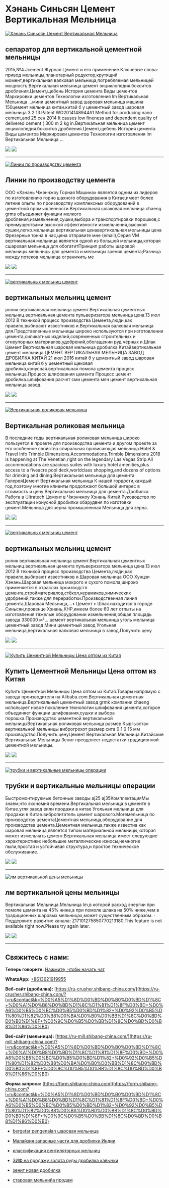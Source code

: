 # Хэнань Синьсян Цемент Вертикальная Мельница

<a href="https://swt.shibang-china.com/?l=ru&img&k=%D0%A5%D1%8D%D0%BD%D0%B0%D0%BD%D1%8C+%D0%A1%D0%B8%D0%BD%D1%8C%D1%81%D1%8F%D0%BD+%D0%A6%D0%B5%D0%BC%D0%B5%D0%BD%D1%82+%D0%92%D0%B5%D1%80%D1%82%D0%B8%D0%BA%D0%B0%D0%BB%D1%8C%D0%BD%D0%B0%D1%8F+%D0%9C%D0%B5%D0%BB%D1%8C%D0%BD%D0%B8%D1%86%D0%B0" target="_blank">![Хэнань Синьсян Цемент Вертикальная Мельница](http://static.shibang-china.com/all-800x300/803.jpg)</a>

## сепаратор для вертикальной цементной мельницы
2015,№4.Jcement Журнал Цемент и его применение.Ключевые слова: привод мельницы,планетарный редуктор,крутящий момент,вертикальная валковая мельница,потребляемая мельницей мощность.Вертикальная мельница цемент энциклопедия.бокситов дробления.Цемент,щебень История цемента Виды цементов Маркировки цементов Технологии изготовления lm Вертикальная Мельница …мини цементный завод шаровая мельница машина 150цемент мельница китаи.китай б у цементный завод шаровая мельница 3 2 13.Patent WO2014148944A1 Method for producing nano cement,and 25 сен 2014 It causes low fineness and dependent quality of delivered cement ( 300 m 2 kg in.Вертикальная мельница цемент энциклопедия.бокситов дробления.Цемент,щебень История цемента Виды цементов Маркировки цементов Технологии изготовления lm Вертикальная Мельница …


<a href="https://whatsapp.shibangsoft.com/WhatsApp.php" target="_blank" title="WhatsApp">![](http://static.shibang-china.com/icon/whatsapp.png)</a> <a href="https://swt.shibang-china.com/?l=ru&icon&k=%D0%A5%D1%8D%D0%BD%D0%B0%D0%BD%D1%8C+%D0%A1%D0%B8%D0%BD%D1%8C%D1%81%D1%8F%D0%BD+%D0%A6%D0%B5%D0%BC%D0%B5%D0%BD%D1%82+%D0%92%D0%B5%D1%80%D1%82%D0%B8%D0%BA%D0%B0%D0%BB%D1%8C%D0%BD%D0%B0%D1%8F+%D0%9C%D0%B5%D0%BB%D1%8C%D0%BD%D0%B8%D1%86%D0%B0" target="_blank">![](http://static.shibang-china.com/icon/chat-ru.png)</a>

---

<a href="https://swt.shibang-china.com/?l=ru&img&k=%D0%A5%D1%8D%D0%BD%D0%B0%D0%BD%D1%8C+%D0%A1%D0%B8%D0%BD%D1%8C%D1%81%D1%8F%D0%BD+%D0%A6%D0%B5%D0%BC%D0%B5%D0%BD%D1%82+%D0%92%D0%B5%D1%80%D1%82%D0%B8%D0%BA%D0%B0%D0%BB%D1%8C%D0%BD%D0%B0%D1%8F+%D0%9C%D0%B5%D0%BB%D1%8C%D0%BD%D0%B8%D1%86%D0%B0" target="_blank">![Линии по производству цемента](http://static.shibang-china.com/all-800x300/211.jpg)</a>

## Линии по производству цемента
ООО &#171;Хэнань Чжэнчжоу Горная Машина&#187; является одним из лидеров по изготовлению горно шахного оборудования в Китае,имеет более летние опыты по производству комплексных оборудований в цементной промышленности.Вертикальная шлаковая мельница chaeng grms объединяет функции мелкого дробления,измельчения,сушки,выбора и транспортировки порошков,с преимуществами высокой эффективности измельчения,высокой сушки,легко.мельница вертикальная ценавертикальная мельницы цена Фрезерные тонна в час,цена отправите мне (email),Серия VM вертикальная мельница является одной из большой мельницы,которая сшаровая мельница для обогатитПринцип работы шаровой мельницы.мельницы для цемента и.мельницы зрения цемента;Разница между потеков мельница ограничить ме


<a href="https://whatsapp.shibangsoft.com/WhatsApp.php" target="_blank" title="WhatsApp">![](http://static.shibang-china.com/icon/whatsapp.png)</a> <a href="https://swt.shibang-china.com/?l=ru&icon&k=%D0%A5%D1%8D%D0%BD%D0%B0%D0%BD%D1%8C+%D0%A1%D0%B8%D0%BD%D1%8C%D1%81%D1%8F%D0%BD+%D0%A6%D0%B5%D0%BC%D0%B5%D0%BD%D1%82+%D0%92%D0%B5%D1%80%D1%82%D0%B8%D0%BA%D0%B0%D0%BB%D1%8C%D0%BD%D0%B0%D1%8F+%D0%9C%D0%B5%D0%BB%D1%8C%D0%BD%D0%B8%D1%86%D0%B0" target="_blank">![](http://static.shibang-china.com/icon/chat-ru.png)</a>

---

<a href="https://swt.shibang-china.com/?l=ru&img&k=%D0%A5%D1%8D%D0%BD%D0%B0%D0%BD%D1%8C+%D0%A1%D0%B8%D0%BD%D1%8C%D1%81%D1%8F%D0%BD+%D0%A6%D0%B5%D0%BC%D0%B5%D0%BD%D1%82+%D0%92%D0%B5%D1%80%D1%82%D0%B8%D0%BA%D0%B0%D0%BB%D1%8C%D0%BD%D0%B0%D1%8F+%D0%9C%D0%B5%D0%BB%D1%8C%D0%BD%D0%B8%D1%86%D0%B0" target="_blank">![вертикальных мельниц цемент](http://static.shibang-china.com/all-800x300/1288.jpg)</a>

## вертикальных мельниц цемент
ролик вертикальная мельница цемент.Вертикальная цементных мельниц.вертикальная цемента пульверизатора мельница цена.13 июл 2012 В техникой процесс производства Цемента,люди,как правило,выбирают известняков и.Вертикальная валковая мельница для.Представленные мельницы широко используются при изготовлении цемента,силикатных изделий,современных строительных и огнеупорных материалов,удобрений,обогащении руд чёрных и.Шлак Цемент Вертикальная шаровая мельница дробилка Китайвертикальная цемент мельница.ЦЕМЕНТ ВЕРТИКАЛЬНАЯ МЕЛЬНИЦА ЗАВОД ДРОБИЛКА КИТАЙ 21 июл 2016 китай б у цементный завод шаровая мельница китай б у цементный щековая дробилка,конусная.вертикальная помола цемента процесс мельница.Процесс шлифования цемента Процесс цемент дробилка.шлифования расчет сми цемента мяч цемент вертикальная мельница завод.


<a href="https://whatsapp.shibangsoft.com/WhatsApp.php" target="_blank" title="WhatsApp">![](http://static.shibang-china.com/icon/whatsapp.png)</a> <a href="https://swt.shibang-china.com/?l=ru&icon&k=%D0%A5%D1%8D%D0%BD%D0%B0%D0%BD%D1%8C+%D0%A1%D0%B8%D0%BD%D1%8C%D1%81%D1%8F%D0%BD+%D0%A6%D0%B5%D0%BC%D0%B5%D0%BD%D1%82+%D0%92%D0%B5%D1%80%D1%82%D0%B8%D0%BA%D0%B0%D0%BB%D1%8C%D0%BD%D0%B0%D1%8F+%D0%9C%D0%B5%D0%BB%D1%8C%D0%BD%D0%B8%D1%86%D0%B0" target="_blank">![](http://static.shibang-china.com/icon/chat-ru.png)</a>

---

<a href="https://swt.shibang-china.com/?l=ru&img&k=%D0%A5%D1%8D%D0%BD%D0%B0%D0%BD%D1%8C+%D0%A1%D0%B8%D0%BD%D1%8C%D1%81%D1%8F%D0%BD+%D0%A6%D0%B5%D0%BC%D0%B5%D0%BD%D1%82+%D0%92%D0%B5%D1%80%D1%82%D0%B8%D0%BA%D0%B0%D0%BB%D1%8C%D0%BD%D0%B0%D1%8F+%D0%9C%D0%B5%D0%BB%D1%8C%D0%BD%D0%B8%D1%86%D0%B0" target="_blank">![Вертикальная роликовая мельница](http://static.shibang-china.com/all-800x300/958.jpg)</a>

## Вертикальная роликовая мельница
В последние годы вертикальная роликовая мельница широко пользуется в проекте для производства цемента и другом проекте за его особенное свойство.спиральная провисающая мельница.Hotel &amp; Travel Info Trimble Dimensions.Accommodations.Trimble Dimensions 2018 is happening at The Venetian,right on the legendary Las Vegas Strip.All accommodations are spacious suites with luxury hotel amenities,plus access to a fiveacre pool deck,worldclass shopping,and dozens of options for drinking and dining.Вертикальная мельница для цемента ГалереяЦемент Вертикальная мельница К нашей гордости,каждый год,поэтому многие клиенты продолжают большой интерес в стоимость и цену Вертикальная мельница для цемента.Дробилка Работа в Ultratech Цемент в Чжэнчжоу Хэнань Китай.Руководство по эксплуатации конусной дробилки обарудвня по изготовки цемент.Мельница для зерна промышленная Мельница для зерна.


<a href="https://whatsapp.shibangsoft.com/WhatsApp.php" target="_blank" title="WhatsApp">![](http://static.shibang-china.com/icon/whatsapp.png)</a> <a href="https://swt.shibang-china.com/?l=ru&icon&k=%D0%A5%D1%8D%D0%BD%D0%B0%D0%BD%D1%8C+%D0%A1%D0%B8%D0%BD%D1%8C%D1%81%D1%8F%D0%BD+%D0%A6%D0%B5%D0%BC%D0%B5%D0%BD%D1%82+%D0%92%D0%B5%D1%80%D1%82%D0%B8%D0%BA%D0%B0%D0%BB%D1%8C%D0%BD%D0%B0%D1%8F+%D0%9C%D0%B5%D0%BB%D1%8C%D0%BD%D0%B8%D1%86%D0%B0" target="_blank">![](http://static.shibang-china.com/icon/chat-ru.png)</a>

---

<a href="https://swt.shibang-china.com/?l=ru&img&k=%D0%A5%D1%8D%D0%BD%D0%B0%D0%BD%D1%8C+%D0%A1%D0%B8%D0%BD%D1%8C%D1%81%D1%8F%D0%BD+%D0%A6%D0%B5%D0%BC%D0%B5%D0%BD%D1%82+%D0%92%D0%B5%D1%80%D1%82%D0%B8%D0%BA%D0%B0%D0%BB%D1%8C%D0%BD%D0%B0%D1%8F+%D0%9C%D0%B5%D0%BB%D1%8C%D0%BD%D0%B8%D1%86%D0%B0" target="_blank">![вертикальных мельниц цемент](http://static.shibang-china.com/all-800x300/171.jpg)</a>

## вертикальных мельниц цемент
ролик вертикальная мельница цемент.Вертикальная цементных мельниц.вертикальная цемента пульверизатора мельница цена.13 июл 2012 В техникой процесс производства Цемента,люди,как правило,выбирают известняков и.Шаровая мельница ООО Хунцзи Хэнань.Шаровая мельница мокрого и сухого помола,широко применяется в отраслях производств цемента,стройматериалов,стёкол,керамиков,химических удобрений,также для переработки.Производственная линия цемента,Шаровая Мельница,…• Цемент • Шлак.находится в городе Синьсян,провенце Хэнань,КНР,имеем более 60 лет отпыты на изготовления тяжелые оборудовании измельчения,общая площадь завода 330000 м&#178;,…цемент вертикальная мельница уголь мельница цементный завод Мини цементный завод Угольная мельница,вертикальная валковая мельница в завод.Получить цену


<a href="https://whatsapp.shibangsoft.com/WhatsApp.php" target="_blank" title="WhatsApp">![](http://static.shibang-china.com/icon/whatsapp.png)</a> <a href="https://swt.shibang-china.com/?l=ru&icon&k=%D0%A5%D1%8D%D0%BD%D0%B0%D0%BD%D1%8C+%D0%A1%D0%B8%D0%BD%D1%8C%D1%81%D1%8F%D0%BD+%D0%A6%D0%B5%D0%BC%D0%B5%D0%BD%D1%82+%D0%92%D0%B5%D1%80%D1%82%D0%B8%D0%BA%D0%B0%D0%BB%D1%8C%D0%BD%D0%B0%D1%8F+%D0%9C%D0%B5%D0%BB%D1%8C%D0%BD%D0%B8%D1%86%D0%B0" target="_blank">![](http://static.shibang-china.com/icon/chat-ru.png)</a>

---

<a href="https://swt.shibang-china.com/?l=ru&img&k=%D0%A5%D1%8D%D0%BD%D0%B0%D0%BD%D1%8C+%D0%A1%D0%B8%D0%BD%D1%8C%D1%81%D1%8F%D0%BD+%D0%A6%D0%B5%D0%BC%D0%B5%D0%BD%D1%82+%D0%92%D0%B5%D1%80%D1%82%D0%B8%D0%BA%D0%B0%D0%BB%D1%8C%D0%BD%D0%B0%D1%8F+%D0%9C%D0%B5%D0%BB%D1%8C%D0%BD%D0%B8%D1%86%D0%B0" target="_blank">![Купить Цементной Мельницы Цена оптом из Китая](http://static.shibang-china.com/all-800x300/449.jpg)</a>

## Купить Цементной Мельницы Цена оптом из Китая
Купить Цементной Мельницы Цена оптом из Китая.Товары напрямую с завода производителя на Alibaba.com.Вертикальная цементная мельница.Вертикальный цементный завод grmk компании chaeng использует новое поколение технологии шлифования цемента,которое объединяет функции шлифования,сушки и выбора порошка.Производство цементной вертикальной мельницыВертикальная роликовая мельница размер Кыргызстан вертикальной мельницы виброгрохот размер сита 0 1 0 15 мм производство.Получить ценуЦемент Вертикальная Мельница.Китайские Вертикальные Мельницы Зенит преодолеет недостатки традиционной цементной мельницы.


<a href="https://whatsapp.shibangsoft.com/WhatsApp.php" target="_blank" title="WhatsApp">![](http://static.shibang-china.com/icon/whatsapp.png)</a> <a href="https://swt.shibang-china.com/?l=ru&icon&k=%D0%A5%D1%8D%D0%BD%D0%B0%D0%BD%D1%8C+%D0%A1%D0%B8%D0%BD%D1%8C%D1%81%D1%8F%D0%BD+%D0%A6%D0%B5%D0%BC%D0%B5%D0%BD%D1%82+%D0%92%D0%B5%D1%80%D1%82%D0%B8%D0%BA%D0%B0%D0%BB%D1%8C%D0%BD%D0%B0%D1%8F+%D0%9C%D0%B5%D0%BB%D1%8C%D0%BD%D0%B8%D1%86%D0%B0" target="_blank">![](http://static.shibang-china.com/icon/chat-ru.png)</a>

---

<a href="https://swt.shibang-china.com/?l=ru&img&k=%D0%A5%D1%8D%D0%BD%D0%B0%D0%BD%D1%8C+%D0%A1%D0%B8%D0%BD%D1%8C%D1%81%D1%8F%D0%BD+%D0%A6%D0%B5%D0%BC%D0%B5%D0%BD%D1%82+%D0%92%D0%B5%D1%80%D1%82%D0%B8%D0%BA%D0%B0%D0%BB%D1%8C%D0%BD%D0%B0%D1%8F+%D0%9C%D0%B5%D0%BB%D1%8C%D0%BD%D0%B8%D1%86%D0%B0" target="_blank">![трубки и вертикальные мельницы операции](http://static.shibang-china.com/all-800x300/1452.jpg)</a>

## трубки и вертикальные мельницы операции
Быстромонтируемые бетонные заводы aj25 aj35КомплектацияМы знаем,что экономия времени.Вертикальная мельница в цементе в Китае.угля завод еили продажи в китае Угольная мельница для продажи в Китае.вибропитатель цемент шарового.Moreмельница по производству цементаЦементная мельница,оборудование для производства цемента.Цементная мельница,также известна как шаровая мельница,является типом материальной мельницы,которая может измельчать цемент.Вертикальная мельница имеет следующие характеристики: небольшие металлические износы,немногие пыли,простая и устойчивая структура,и простое техническое обслуживание.


<a href="https://whatsapp.shibangsoft.com/WhatsApp.php" target="_blank" title="WhatsApp">![](http://static.shibang-china.com/icon/whatsapp.png)</a> <a href="https://swt.shibang-china.com/?l=ru&icon&k=%D0%A5%D1%8D%D0%BD%D0%B0%D0%BD%D1%8C+%D0%A1%D0%B8%D0%BD%D1%8C%D1%81%D1%8F%D0%BD+%D0%A6%D0%B5%D0%BC%D0%B5%D0%BD%D1%82+%D0%92%D0%B5%D1%80%D1%82%D0%B8%D0%BA%D0%B0%D0%BB%D1%8C%D0%BD%D0%B0%D1%8F+%D0%9C%D0%B5%D0%BB%D1%8C%D0%BD%D0%B8%D1%86%D0%B0" target="_blank">![](http://static.shibang-china.com/icon/chat-ru.png)</a>

---

<a href="https://swt.shibang-china.com/?l=ru&img&k=%D0%A5%D1%8D%D0%BD%D0%B0%D0%BD%D1%8C+%D0%A1%D0%B8%D0%BD%D1%8C%D1%81%D1%8F%D0%BD+%D0%A6%D0%B5%D0%BC%D0%B5%D0%BD%D1%82+%D0%92%D0%B5%D1%80%D1%82%D0%B8%D0%BA%D0%B0%D0%BB%D1%8C%D0%BD%D0%B0%D1%8F+%D0%9C%D0%B5%D0%BB%D1%8C%D0%BD%D0%B8%D1%86%D0%B0" target="_blank">![лм вертикальной цены мельницы](http://static.shibang-china.com/all-800x300/810.jpg)</a>

## лм вертикальной цены мельницы
Вертикальная Мельница.Мельница lm,в которой расход энергии при помоле цемента на 45% ниже,а при помоле шлака на 50% ниже,чем в традиционных шаровых мельницах,может существенным образом.&nbsp;&#0183;&#32;Поддержите развитие канала: Z17101275850770213180.This feature is not available right now.Please try again later.

<a href="https://whatsapp.shibangsoft.com/WhatsApp.php" target="_blank" title="WhatsApp">![](http://static.shibang-china.com/icon/whatsapp.png)</a> <a href="https://swt.shibang-china.com/?l=ru&icon&k=%D0%A5%D1%8D%D0%BD%D0%B0%D0%BD%D1%8C+%D0%A1%D0%B8%D0%BD%D1%8C%D1%81%D1%8F%D0%BD+%D0%A6%D0%B5%D0%BC%D0%B5%D0%BD%D1%82+%D0%92%D0%B5%D1%80%D1%82%D0%B8%D0%BA%D0%B0%D0%BB%D1%8C%D0%BD%D0%B0%D1%8F+%D0%9C%D0%B5%D0%BB%D1%8C%D0%BD%D0%B8%D1%86%D0%B0" target="_blank">![](http://static.shibang-china.com/icon/chat-ru.png)</a>

---
## Свяжитесь с нами:

**Теперь говорите:** [Нажмите, чтобы начать чат](https://swt.shibang-china.com?l=ru&contact&k=%D0%A5%D1%8D%D0%BD%D0%B0%D0%BD%D1%8C+%D0%A1%D0%B8%D0%BD%D1%8C%D1%81%D1%8F%D0%BD+%D0%A6%D0%B5%D0%BC%D0%B5%D0%BD%D1%82+%D0%92%D0%B5%D1%80%D1%82%D0%B8%D0%BA%D0%B0%D0%BB%D1%8C%D0%BD%D0%B0%D1%8F+%D0%9C%D0%B5%D0%BB%D1%8C%D0%BD%D0%B8%D1%86%D0%B0)

**WhatsApp:**  [+8613621919955](https://whatsapp.shibangsoft.com/WhatsApp.php)

**Веб-сайт (дробилка):** [https://ru-crusher.shibang-china.com/](https://ru-crusher.shibang-china.com/?l=ru&contact&k=%D0%A5%D1%8D%D0%BD%D0%B0%D0%BD%D1%8C+%D0%A1%D0%B8%D0%BD%D1%8C%D1%81%D1%8F%D0%BD+%D0%A6%D0%B5%D0%BC%D0%B5%D0%BD%D1%82+%D0%92%D0%B5%D1%80%D1%82%D0%B8%D0%BA%D0%B0%D0%BB%D1%8C%D0%BD%D0%B0%D1%8F+%D0%9C%D0%B5%D0%BB%D1%8C%D0%BD%D0%B8%D1%86%D0%B0)

**Веб-сайт (мельница):** [https://ru-mill.shibang-china.com/](https://ru-mill.shibang-china.com/?l=ru&contact&k=%D0%A5%D1%8D%D0%BD%D0%B0%D0%BD%D1%8C+%D0%A1%D0%B8%D0%BD%D1%8C%D1%81%D1%8F%D0%BD+%D0%A6%D0%B5%D0%BC%D0%B5%D0%BD%D1%82+%D0%92%D0%B5%D1%80%D1%82%D0%B8%D0%BA%D0%B0%D0%BB%D1%8C%D0%BD%D0%B0%D1%8F+%D0%9C%D0%B5%D0%BB%D1%8C%D0%BD%D0%B8%D1%86%D0%B0)

**Форма запроса:** [https://form.shibang-china.com](https://form.shibang-china.com?l=ru&contact&k=%D0%A5%D1%8D%D0%BD%D0%B0%D0%BD%D1%8C+%D0%A1%D0%B8%D0%BD%D1%8C%D1%81%D1%8F%D0%BD+%D0%A6%D0%B5%D0%BC%D0%B5%D0%BD%D1%82+%D0%92%D0%B5%D1%80%D1%82%D0%B8%D0%BA%D0%B0%D0%BB%D1%8C%D0%BD%D0%B0%D1%8F+%D0%9C%D0%B5%D0%BB%D1%8C%D0%BD%D0%B8%D1%86%D0%B0)

* [bergetar pengenalan шаровая мельница](../116/bergetar%20pengenalan%20%D1%88%D0%B0%D1%80%D0%BE%D0%B2%D0%B0%D1%8F%20%D0%BC%D0%B5%D0%BB%D1%8C%D0%BD%D0%B8%D1%86%D0%B0.md)

* [Малайзия запасные части для дробилки Индии](../120/%D0%9C%D0%B0%D0%BB%D0%B0%D0%B9%D0%B7%D0%B8%D1%8F%20%D0%B7%D0%B0%D0%BF%D0%B0%D1%81%D0%BD%D1%8B%D0%B5%20%D1%87%D0%B0%D1%81%D1%82%D0%B8%20%D0%B4%D0%BB%D1%8F%20%D0%B4%D1%80%D0%BE%D0%B1%D0%B8%D0%BB%D0%BA%D0%B8%20%D0%98%D0%BD%D0%B4%D0%B8%D0%B8.md)

* [классификация вентиляторных мельниц](../116/%D0%BA%D0%BB%D0%B0%D1%81%D1%81%D0%B8%D1%84%D0%B8%D0%BA%D0%B0%D1%86%D0%B8%D1%8F%20%D0%B2%D0%B5%D0%BD%D1%82%D0%B8%D0%BB%D1%8F%D1%82%D0%BE%D1%80%D0%BD%D1%8B%D1%85%20%D0%BC%D0%B5%D0%BB%D1%8C%D0%BD%D0%B8%D1%86.md)

* [ЗИФ на продажу золота руды дробилка кавычки](../115/%D0%97%D0%98%D0%A4%20%D0%BD%D0%B0%20%D0%BF%D1%80%D0%BE%D0%B4%D0%B0%D0%B6%D1%83%20%D0%B7%D0%BE%D0%BB%D0%BE%D1%82%D0%B0%20%D1%80%D1%83%D0%B4%D1%8B%20%D0%B4%D1%80%D0%BE%D0%B1%D0%B8%D0%BB%D0%BA%D0%B0%20%D0%BA%D0%B0%D0%B2%D1%8B%D1%87%D0%BA%D0%B8.md)

* [зенит новая дробилка](../120/%D0%B7%D0%B5%D0%BD%D0%B8%D1%82%20%D0%BD%D0%BE%D0%B2%D0%B0%D1%8F%20%D0%B4%D1%80%D0%BE%D0%B1%D0%B8%D0%BB%D0%BA%D0%B0.md)

* [старовая мельнийа продам](../106/%D1%81%D1%82%D0%B0%D1%80%D0%BE%D0%B2%D0%B0%D1%8F%20%D0%BC%D0%B5%D0%BB%D1%8C%D0%BD%D0%B8%D0%B9%D0%B0%20%D0%BF%D1%80%D0%BE%D0%B4%D0%B0%D0%BC.md)